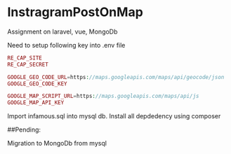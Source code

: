 # InstragramPostOnMap
Assignment on laravel, vue, MongoDb

Need to setup following key into .env file

``` php
RE_CAP_SITE
RE_CAP_SECRET

GOOGLE_GEO_CODE_URL=https://maps.googleapis.com/maps/api/geocode/json
GOOGLE_GEO_CODE_KEY

GOOGLE_MAP_SCRIPT_URL=https://maps.googleapis.com/maps/api/js
GOOGLE_MAP_API_KEY
```

Import infamous.sql into mysql db.
Install all depdedency using composer

##Pending:

Migration to MongoDb from mysql
